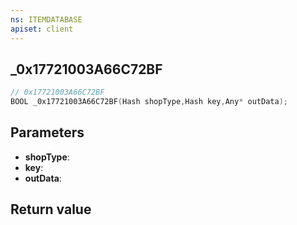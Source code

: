 ```yaml
---
ns: ITEMDATABASE
apiset: client
---
```

## _0x17721003A66C72BF

```c
// 0x17721003A66C72BF
BOOL _0x17721003A66C72BF(Hash shopType,Hash key,Any* outData);
```


## Parameters
* **shopType**:
* **key**:
* **outData**:

## Return value

